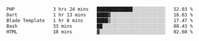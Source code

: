 <!--START_SECTION:waka-->

```txt
PHP              3 hrs 24 mins   █████████████░░░░░░░░░░░░   52.03 %
Dart             1 hr 13 mins    ████▓░░░░░░░░░░░░░░░░░░░░   18.63 %
Blade Template   1 hr 8 mins     ████▒░░░░░░░░░░░░░░░░░░░░   17.47 %
Bash             33 mins         ██░░░░░░░░░░░░░░░░░░░░░░░   08.43 %
HTML             10 mins         ▓░░░░░░░░░░░░░░░░░░░░░░░░   02.60 %
```

<!--END_SECTION:waka-->
